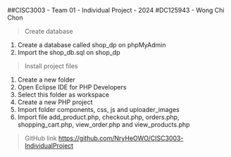 ##CISC3003 - Team 01 - Individual Project - 2024
#DC125943 - Wong Chi Chon
> Create database
1. Create a database called shop_dp on phpMyAdmin
2. Import the shop_db.sql on shop_dp

> Install project files
1. Create a new folder
2. Open Eclipse IDE for PHP Developers
3. Select this folder as workspace
4. Create a new PHP project
5. Import folder components, css, js and uploader_images
6. Import file add_product.php, checkout.php, orders.php, shopping_cart.php, view_order.php and view_products.php

> GitHub link
https://github.com/NryHeOWO/CISC3003-IndividualProject
